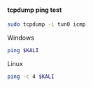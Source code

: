 #### tcpdump ping test
```bash - kali
sudo tcpdump -i tun0 icmp
```

Windows
```bash - windows
ping $KALI
```

Linux

```bash - windows
ping -c 4 $KALI
```

